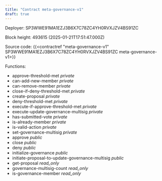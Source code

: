 ```yaml
---
title: "Contract meta-governance-v1"
draft: true
---
```

Deployer: SP3WWE91MA1EZJ3B6X7C78ZC4YH0RVXJZV4BS91ZC


 



Block height: 493615 (2025-01-21T17:51:47.000Z)

Source code: {{<contractref "meta-governance-v1" SP3WWE91MA1EZJ3B6X7C78ZC4YH0RVXJZV4BS91ZC meta-governance-v1>}}

Functions:

* approve-threshold-met _private_
* can-add-new-member _private_
* can-remove-member _private_
* close-if-deny-threshold-met _private_
* create-proposal _private_
* deny-threshold-met _private_
* execute-if-approve-threshold-met _private_
* execute-update-governance-multisig _private_
* has-submitted-vote _private_
* is-already-member _private_
* is-valid-action _private_
* set-governance-multisig _private_
* approve _public_
* close _public_
* deny _public_
* initialize-governance _public_
* initiate-proposal-to-update-governance-multisig _public_
* get-proposal _read_only_
* governance-multisig-count _read_only_
* is-governance-member _read_only_
